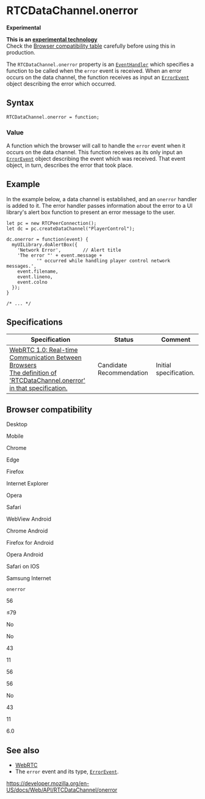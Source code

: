 # RTCDataChannel.onerror

**Experimental**

**This is an [experimental technology](https://developer.mozilla.org/en-US/docs/MDN/Guidelines/Conventions_definitions#experimental)**  
Check the [Browser compatibility table](#browser_compatibility) carefully before using this in production.

The `RTCDataChannel.onerror` property is an [`EventHandler`](https://developer.mozilla.org/en-US/docs/Web/Events/Event_handlers) which specifies a function to be called when the `error` event is received. When an error occurs on the data channel, the function receives as input an [`ErrorEvent`](../errorevent) object describing the error which occurred.

## Syntax

    RTCDataChannel.onerror = function;

### Value

A function which the browser will call to handle the `error` event when it occurs on the data channel. This function receives as its only input an [`ErrorEvent`](../errorevent) object describing the event which was received. That event object, in turn, describes the error that took place.

## Example

In the example below, a data channel is established, and an `onerror` handler is added to it. The error handler passes information about the error to a UI library's alert box function to present an error message to the user.

    let pc = new RTCPeerConnection();
    let dc = pc.createDataChannel("PlayerControl");

    dc.onerror = function(event) {
      myUILibrary.doAlertBox({
        'Network Error',        // Alert title
        'The error "' + event.message +
               '" occurred while handling player control network messages.',
        event.filename,
        event.lineno,
        event.colno
      });
    }

    /* ... */

## Specifications

<table><thead><tr class="header"><th>Specification</th><th>Status</th><th>Comment</th></tr></thead><tbody><tr class="odd"><td><a href="https://w3c.github.io/webrtc-pc/#dom-rtcdatachannel-onerror">WebRTC 1.0: Real-time Communication Between Browsers<br />
<span class="small">The definition of 'RTCDataChannel.onerror' in that specification.</span></a></td><td><span class="spec-cr">Candidate Recommendation</span></td><td>Initial specification.</td></tr></tbody></table>

## Browser compatibility

Desktop

Mobile

Chrome

Edge

Firefox

Internet Explorer

Opera

Safari

WebView Android

Chrome Android

Firefox for Android

Opera Android

Safari on IOS

Samsung Internet

`onerror`

56

≤79

No

No

43

11

56

56

No

43

11

6.0

## See also

- [WebRTC](../webrtc_api)
- The `error` event and its type, [`ErrorEvent`](../errorevent).

<a href="https://developer.mozilla.org/en-US/docs/Web/API/RTCDataChannel/onerror" class="_attribution-link">https://developer.mozilla.org/en-US/docs/Web/API/RTCDataChannel/onerror</a>
